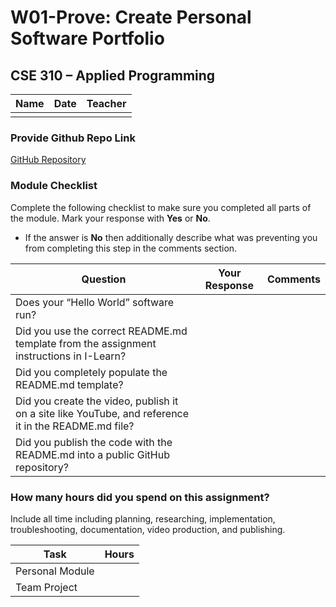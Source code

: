 # W01-Prove: Create Personal Software Portfolio
## CSE 310 – Applied Programming

|Name|Date|Teacher|
|-|-|-|
| | | |  

### Provide Github Repo Link
[GitHub Repository](<!-- Paste Link Here -->)

### Module Checklist
Complete the following checklist to make sure you completed all parts of the module.  Mark your response with **Yes** or **No**. 
   - If the answer is **No** then additionally describe what was preventing you from completing this step in the comments section.

| Question | Your Response | Comments |
|----------------------------------------------------------------------------------------------------|-|-|
|Does your “Hello World” software run?                                                               | | |
|Did you use the correct README.md template from the assignment instructions in I-Learn?             | | |
|Did you completely populate the README.md template?                                                 | | |
|Did you create the video, publish it on a site like YouTube, and reference it in the README.md file?| | |
|Did you publish the code with the README.md into a public GitHub repository?                        | | |

### How many hours did you spend on this assignment?
   Include all time including planning, researching, implementation, troubleshooting, documentation, video production, and publishing.
  
<!-- Enter Hours Here -->
|Task           |Hours|
|---------------|-|
|Personal Module| |
|Team Project   | |

<!-- Create this Markdown to a PDF and submit it. In visual studio code you can convert this to a pdf with any one of the extensions. -->

